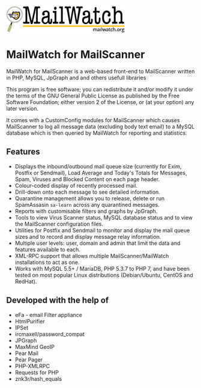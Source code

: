 ![](/mailscanner/images/mailwatch-logo.png?raw=true)

# MailWatch for MailScanner

MailWatch for MailScanner is a web-based front-end to MailScanner written in PHP, MySQL, JpGraph and and others usefull libraries 

This program is free software; you can redistribute it and/or modify it under the terms of the GNU General Public License as published by the Free Software Foundation; either version 2 of the License, or (at your option) any later version.

It comes with a CustomConfig modules for MailScanner which causes MailScanner to log all message data (excluding body text email) to a MySQL database which is then queried by MailWatch for reporting and statistics.

## Features

* Displays the inbound/outbound mail queue size (currently for Exim, Postfix or Sendmail), Load Average and Today's Totals for Messages, Spam, Viruses and Blocked Content on each page header.
* Colour-coded display of recently processed mail.
* Drill-down onto each message to see detailed information.
* Quarantine management allows you to release, delete or run SpamAssasin `sa-learn` across any quarantined messages.
* Reports with customisable filters and graphs by JpGraph.
* Tools to view Virus Scanner status, MySQL database status and to view the MailScanner configuration files.
* Utilities for Postfix and Sendmail to monitor and display the mail queue sizes and to record and display message relay information.
* Multiple user levels: user, domain and admin that limit the data and features available to each.
* XML-RPC support that allows multiple MailScanner/MailWatch installations to act as one.
* Works with MySQL 5.5+ / MariaDB, PHP 5.3.7 to PHP 7, and have been tested on most popular Linux distributions (Debian/Ubuntu, CentOS and RedHat).


## Developed with the help of

* eFa - email Filter appliance
* HtmlPurifier
* IPSet
* ircmaxell/password_compat
* JPGraph
* MaxMind GeoIP
* Pear Mail
* Pear Pager
* PHP-XMLRPC
* Requests for PHP
* znk3r/hash_equals